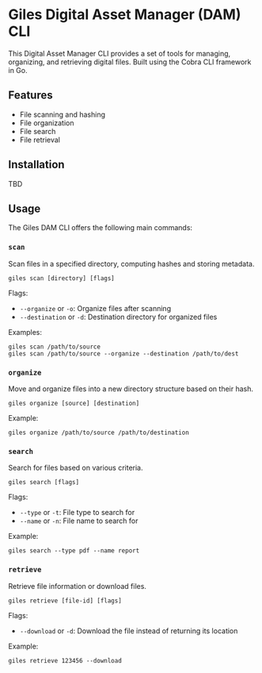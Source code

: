 # Giles Digital Asset Manager (DAM) CLI

This Digital Asset Manager CLI provides a set of tools for managing, organizing, and retrieving digital files. Built using the Cobra CLI framework in Go.

## Features

- File scanning and hashing
- File organization
- File search
- File retrieval

## Installation

TBD

## Usage

The Giles DAM CLI offers the following main commands:

### `scan`

Scan files in a specified directory, computing hashes and storing metadata.

```
giles scan [directory] [flags]
```

Flags:
- `--organize` or `-o`: Organize files after scanning
- `--destination` or `-d`: Destination directory for organized files

Examples:
```
giles scan /path/to/source
giles scan /path/to/source --organize --destination /path/to/dest
```

### `organize`

Move and organize files into a new directory structure based on their hash.

```
giles organize [source] [destination]
```

Example:
```
giles organize /path/to/source /path/to/destination
```

### `search`

Search for files based on various criteria.

```
giles search [flags]
```

Flags:
- `--type` or `-t`: File type to search for
- `--name` or `-n`: File name to search for

Example:
```
giles search --type pdf --name report
```

### `retrieve`

Retrieve file information or download files.

```
giles retrieve [file-id] [flags]
```

Flags:
- `--download` or `-d`: Download the file instead of returning its location

Example:
```
giles retrieve 123456 --download
```

